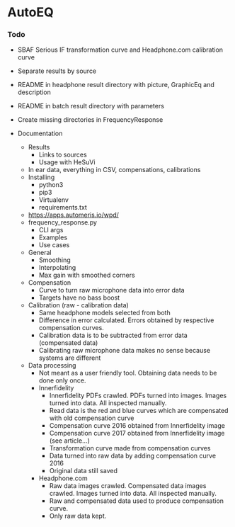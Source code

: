 # AutoEQ

### Todo
- SBAF Serious IF transformation curve and Headphone.com calibration curve
- Separate results by source
- README in headphone result directory with picture, GraphicEq and description
- README in batch result directory with parameters
- Create missing directories in FrequencyResponse

- Documentation
  - Results
    - Links to sources
    - Usage with HeSuVi
  - In ear data, everything in CSV, compensations, calibrations
  - Installing
    - python3
    - pip3
    - Virtualenv
    - requirements.txt
  - https://apps.automeris.io/wpd/
  - frequency_response.py
    - CLI args
    - Examples
    - Use cases
  - General
    - Smoothing
    - Interpolating
    - Max gain with smoothed corners
  - Compensation
    - Curve to turn raw microphone data into error data
    - Targets have no bass boost
  - Calibration (raw - calibration data)
    - Same headphone models selected from both
    - Difference in error calculated. Errors obtained by respective compensation curves.
    - Calibration data is to be subtracted from error data (compensated data)
    - Calibrating raw microphone data makes no sense because systems are different
  - Data processing
    - Not meant as a user friendly tool. Obtaining data needs to be done only once.
    - Innerfidelity
      - Innerfidelity PDFs crawled. PDFs turned into images. Images turned into data. All inspected manually.
      - Read data is the red and blue curves which are compensated with old compensation curve
      - Compensation curve 2016 obtained from Innerfidelity image
      - Compensation curve 2017 obtained from Innerfidelity image (see article...)
      - Transformation curve made from compensation curves
      - Data turned into raw data by adding compensation curve 2016
      - Original data still saved
    - Headphone.com
      - Raw data images crawled. Compensated data images crawled. Images turned into data. All inspected manually.
      - Raw and compensated data used to produce compensation curve.
      - Only raw data kept.
